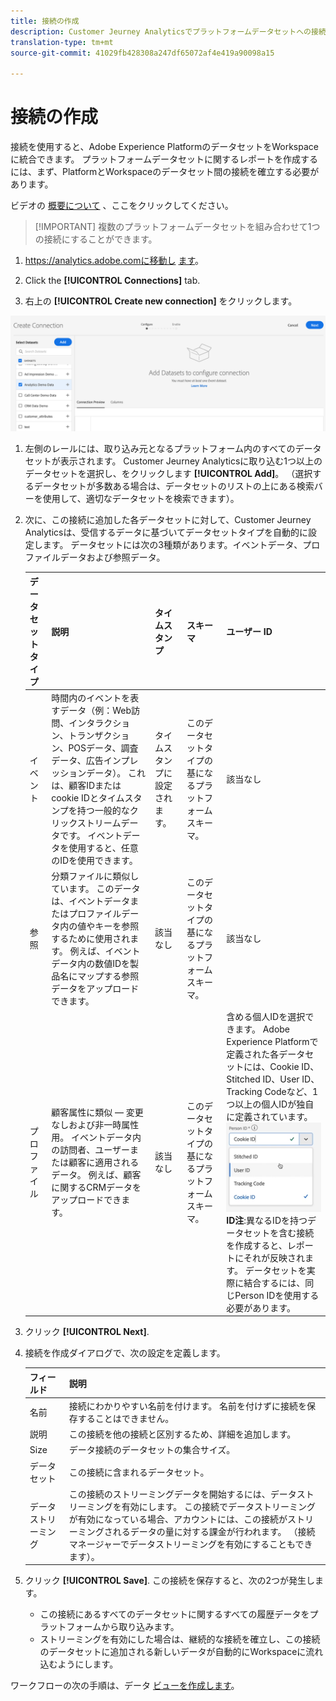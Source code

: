 ```yaml
---
title: 接続の作成
description: Customer Jeurney Analyticsでプラットフォームデータセットへの接続を作成する方法について説明します。
translation-type: tm+mt
source-git-commit: 41029fb428308a247df65072af4e419a90098a15

---
```



# 接続の作成

接続を使用すると、Adobe Experience PlatformのデータセットをWorkspaceに統合できます。 プラットフォームデータセットに関するレポートを作成するには、まず、PlatformとWorkspaceのデータセット間の接続を確立する必要があります。

ビデオの [概要について](https://docs.adobe.com/content/help/en/platform-learn/tutorials/cja/connecting-customer-journey-analytics-to-data-sources-in-platform.html) 、ここをクリックしてください。

>[!IMPORTANT] 複数のプラットフォームデータセットを組み合わせて1つの接続にすることができます。

1. https://analytics.adobe.comに移動し [ます](https://analytics.adobe.com)。

1. Click the **[!UICONTROL Connections]** tab.

1. 右上の **[!UICONTROL Create new connection]** をクリックします。

![接続を作成](assets/create-connection.png)

1. 左側のレールには、取り込み元となるプラットフォーム内のすべてのデータセットが表示されます。 Customer Jeurney Analyticsに取り込む1つ以上のデータセットを選択し、をクリックします **[!UICONTROL Add]**。 （選択するデータセットが多数ある場合は、データセットのリストの上にある検索バーを使用して、適切なデータセットを検索できます）。

1. 次に、この接続に追加した各データセットに対して、Customer Jeurney Analyticsは、受信するデータに基づいてデータセットタイプを自動的に設定します。 データセットには次の3種類があります。イベントデータ、プロファイルデータおよび参照データ。

   | データセットタイプ | 説明 | タイムスタンプ | スキーマ | ユーザー ID |
   |---|---|---|---|---|
   | イベント | 時間内のイベントを表すデータ（例：Web訪問、インタラクション、トランザクション、POSデータ、調査データ、広告インプレッションデータ）。 これは、顧客IDまたはcookie IDとタイムスタンプを持つ一般的なクリックストリームデータです。 イベントデータを使用すると、任意のIDを使用できます。 | タイムスタンプに設定されます。 | このデータセットタイプの基になるプラットフォームスキーマ。 | 該当なし |
   | 参照 | 分類ファイルに類似しています。 このデータは、イベントデータまたはプロファイルデータ内の値やキーを参照するために使用されます。 例えば、イベントデータ内の数値IDを製品名にマップする参照データをアップロードできます。 | 該当なし | このデータセットタイプの基になるプラットフォームスキーマ。 | 該当なし |
   | プロファイル | 顧客属性に類似 — 変更なしおよび非一時属性用。 イベントデータ内の訪問者、ユーザーまたは顧客に適用されるデータ。 例えば、顧客に関するCRMデータをアップロードできます。 | 該当なし | このデータセットタイプの基になるプラットフォームスキーマ。 | 含める個人IDを選択できます。 Adobe Experience Platformで定義された各データセットには、Cookie ID、Stitched ID、User ID、Tracking Codeなど、1つ以上の個人IDが独自に定義されています。<br>![Person](assets/person-id.png)**ID注&#x200B;**:異なるIDを持つデータセットを含む接続を作成すると、レポートにそれが反映されます。 データセットを実際に結合するには、同じPerson IDを使用する必要があります。 |

1. クリック **[!UICONTROL Next]**.

1. 接続を作成ダイアログで、次の設定を定義します。

   | フィールド | 説明 |
   |---|---|
   | 名前 | 接続にわかりやすい名前を付けます。 名前を付けずに接続を保存することはできません。 |
   | 説明 | この接続を他の接続と区別するため、詳細を追加します。 |
   | Size | データ接続のデータセットの集合サイズ。 |
   | データセット | この接続に含まれるデータセット。 |
   | データストリーミング | この接続のストリーミングデータを開始するには、データストリーミングを有効にします。 この接続でデータストリーミングが有効になっている場合、アカウントには、この接続がストリーミングされるデータの量に対する課金が行われます。 （接続マネージャーでデータストリーミングを有効にすることもできます）。 |

1. クリック **[!UICONTROL Save]**. この接続を保存すると、次の2つが発生します。

   * この接続にあるすべてのデータセットに関するすべての履歴データをプラットフォームから取り込みます。
   * ストリーミングを有効にした場合は、継続的な接続を確立し、この接続のデータセットに追加される新しいデータが自動的にWorkspaceに流れ込むようにします。

ワークフローの次の手順は、データ [ビューを作成します](/help/data-views/create-dataview.md)。

